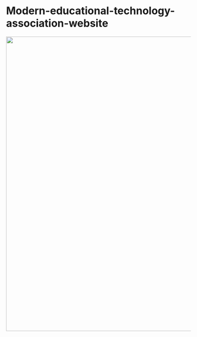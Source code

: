 Modern-educational-technology-association-website
=================================================
 <div style="text-align:center"><img src ="https://lh5.googleusercontent.com/-MMLk-x-_eQU/VJSCubuNoPI/AAAAAAAAASg/NCRkhtZY1NQ/w701-h823-no/%E5%A4%8D%E4%BB%B6%2B%E7%8E%B0%E4%BB%A3%E6%95%99%E8%82%B2%E6%8A%80%E6%9C%AF%E7%BD%91%E7%AB%99.jpg"  height=800px />
</div>

